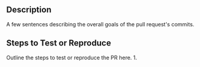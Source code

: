 ## Description
A few sentences describing the overall goals of the pull request's commits.

## Steps to Test or Reproduce
Outline the steps to test or reproduce the PR here.
1. 
